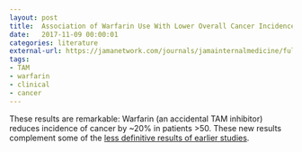 ```yaml
---
layout: post
title:  Association of Warfarin Use With Lower Overall Cancer Incidence Among Patients Older Than 50 Years
date:   2017-11-09 00:00:01
categories: literature
external-url: https://jamanetwork.com/journals/jamainternalmedicine/fullarticle/2661703
tags:
- TAM
- warfarin
- clinical
- cancer
---
```


These results are remarkable: Warfarin (an accidental TAM inhibitor) reduces incidence of cancer by ~20% in patients >50. These new results complement some of the [less definitive results of earlier studies](/literature/coumadin.html).
